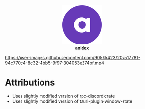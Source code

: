 <p align="center">
<img style="width: 128px; height: 128px" src="/src-tauri/icons/128x128.png" />
<br />
<b>anidex</b>
</p>

https://user-images.githubusercontent.com/90565423/207517781-94c770c4-8c32-4bb5-9f97-304053e274bf.mp4

#  Attributions
- Uses slightly modified version of rpc-discord crate
- Uses slightly modified version of tauri-plugin-window-state
